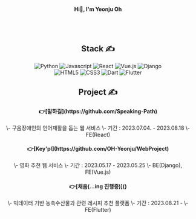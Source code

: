 <div align="center">
<h4>Hi👋, I'm Yeonju Oh</h4>

<br/>
<br/>

## **Stack ✍**

<img alt="Python" src="https://img.shields.io/badge/Python-3776AB?&style=for-the-badge&logo=Python&logoColor=white"/>
<img alt="Javascript" src="https://img.shields.io/badge/javascript-F7DF1E?&style=for-the-badge&logo=javascript&logoColor=white"/>
<img alt="React" src="https://img.shields.io/badge/react-61DAFB?&style=for-the-badge&logo=react&logoColor=white"/>
<img alt="Vue.js" src="https://img.shields.io/badge/vuedotjs-4FC08D?&style=for-the-badge&logo=vuedotjs&logoColor=white"/>
<img alt="Django" src="https://img.shields.io/badge/django-092E20?&style=for-the-badge&logo=django&logoColor=white"/>
<br/>
<img alt="HTML5" src="https://img.shields.io/badge/html5-E34F26?&style=for-the-badge&logo=html5&logoColor=white"/>
<img alt="CSS3" src="https://img.shields.io/badge/css3-1572B6?&style=for-the-badge&logo=css3&logoColor=white"/>
<img alt="Dart" src="https://img.shields.io/badge/dart-0175C2?&style=for-the-badge&logo=dart&logoColor=white"/>
<img alt="Flutter" src="https://img.shields.io/badge/flutter-02569B?&style=for-the-badge&logo=flutter&logoColor=white"/>


## **Project ✍**
<h4>👉[말하길](https://github.com/Speaking-Path)</h4>
<Tab>\- 구음장애인의 언어재활을 돕는 웹 서비스
<Tab>\- 기간 : 2023.07.04. - 2023.08.18
<Tab>\- FE(React)
<br/>
<h4>👉[Key'pl](https://github.com/OH-Yeonju/WebProject)</h4>
<Tab>\- 영화 추천 웹 서비스
<Tab>\- 기간 : 2023.05.17 - 2023.05.25
<Tab>\- BE(Django), FE(Vue.js)
<br/>
<h4>👉[채움(...ing 진행중)]()</h4>
<Tab>\- 빅데이터 기반 농축수산물과 관련 레시피 추천 플랫폼
<Tab>\- 기간 : 2023.08.21 - 
<Tab>\- FE(Flutter)
<br/>

</div>
